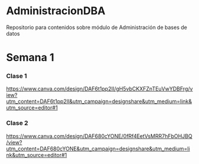 # AdministracionDBA
Repositorio para contenidos sobre módulo de Administración de bases de datos

# Semana 1

### Clase 1
https://www.canva.com/design/DAF6t1pp2II/gH5vbCKXFZnTEuVwYDBFrg/view?utm_content=DAF6t1pp2II&utm_campaign=designshare&utm_medium=link&utm_source=editor#1

### Clase 2
https://www.canva.com/design/DAF680cYONE/0fRf4EetVsMRR7hFbOHJBQ/view?utm_content=DAF680cYONE&utm_campaign=designshare&utm_medium=link&utm_source=editor#1
